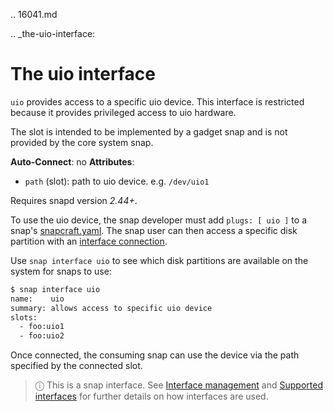.. 16041.md

.. _the-uio-interface:

# The uio interface

`uio` provides access to a specific uio device. This interface is restricted because it provides privileged access to uio hardware.

The slot is intended to be implemented by a gadget snap and is not provided by the core system snap.

**Auto-Connect**: no
**Attributes**:
 * `path` (slot): path to uio device. e.g. `/dev/uio1`

Requires snapd version *2.44+*.

To use the uio device, the snap developer must add `plugs: [ uio ]` to a snap's [snapcraft.yaml](the-snapcraft-yaml-schema.md). The snap user can then access a specific disk partition with an [interface connection](interface-management.md#the-uio-interface-heading--manual-connections).

Use  `snap interface uio` to see which disk partitions are available on the system for snaps to use:

```bash
$ snap interface uio
name:    uio
summary: allows access to specific uio device
slots:
  - foo:uio1
  - foo:uio2
```

Once connected, the consuming snap can use the device via the path specified by the connected slot.

> ⓘ  This is a snap interface. See [Interface management](interface-management.md) and [Supported interfaces](supported-interfaces.md) for further details on how interfaces are used.
